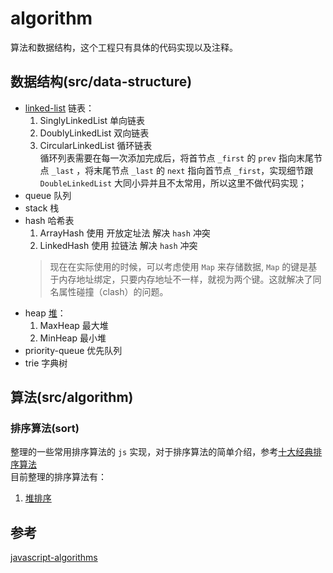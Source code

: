 # algorithm
算法和数据结构，这个工程只有具体的代码实现以及注释。
## 数据结构(src/data-structure)
* [linked-list](https://codeburst.io/js-data-structures-linked-list-3ed4d63e6571 "linked-list") 链表：
  1. SinglyLinkedList 单向链表
  2. DoublyLinkedList 双向链表
  3. CircularLinkedList 循环链表  
    循环列表需要在每一次添加完成后，将首节点 `_first` 的 `prev` 指向末尾节点 `_last` ，将末尾节点 `_last` 的 `next` 指向首节点 `_first`，实现细节跟 `DoubleLinkedList` 大同小异并且不太常用，所以这里不做代码实现；
* queue 队列
* stack 栈   
* hash 哈希表
  1. ArrayHash 使用 开放定址法 解决 `hash` 冲突
  2. LinkedHash 使用 拉链法 解决 `hash` 冲突  
  > 现在在实际使用的时候，可以考虑使用 `Map` 来存储数据, `Map` 的键是基于内存地址绑定，只要内存地址不一样，就视为两个键。这就解决了同名属性碰撞（clash）的问题。
* heap [堆](https://www.jianshu.com/p/6b526aa481b1 "堆")：
  1. MaxHeap 最大堆
  2. MinHeap 最小堆
* priority-queue 优先队列  
* trie 字典树
## 算法(src/algorithm)
### 排序算法(sort)
整理的一些常用排序算法的 `js` 实现，对于排序算法的简单介绍，参考[十大经典排序算法](https://www.cnblogs.com/onepixel/articles/7674659.html "十大经典排序算法")  
目前整理的排序算法有：
  1. [堆排序](https://www.cnblogs.com/chengxiao/p/6129630.html "堆排序")  
    
 ## 参考
 [javascript-algorithms](https://github.com/trekhleb/javascript-algorithms "javascript-algorithms") 
